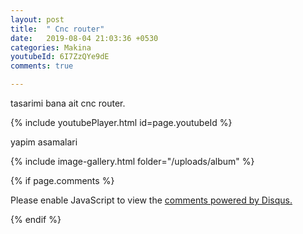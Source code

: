 ```yaml
---
layout: post
title:  " Cnc router"
date:   2019-08-04 21:03:36 +0530
categories: Makina
youtubeId: 6I7ZzQYe9dE
comments: true

---
```

tasarimi bana ait cnc router.

{% include youtubePlayer.html id=page.youtubeId %}


yapim asamalari

{% include image-gallery.html folder="/uploads/album" %}

<script src="https://embed.github.com/view/3d/iamselcuk/iamselcuk.github.io/master/stl/cnc.stl"></script>

{% if page.comments %}

<div id="disqus_thread"></div>
<script>

/**
*  RECOMMENDED CONFIGURATION VARIABLES: EDIT AND UNCOMMENT THE SECTION BELOW TO INSERT DYNAMIC VALUES FROM YOUR PLATFORM OR CMS.
*  LEARN WHY DEFINING THESE VARIABLES IS IMPORTANT: https://disqus.com/admin/universalcode/#configuration-variables*/
/*
var disqus_config = function () {
this.page.url = PAGE_URL;  // Replace PAGE_URL with your page's canonical URL variable
this.page.identifier = PAGE_IDENTIFIER; // Replace PAGE_IDENTIFIER with your page's unique identifier variable
};
*/
(function() { // DON'T EDIT BELOW THIS LINE
var d = document, s = d.createElement('script');
s.src = 'https://https-iamselcuk-github-io.disqus.com/embed.js';
s.setAttribute('data-timestamp', +new Date());
(d.head || d.body).appendChild(s);
})();
</script>
<noscript>Please enable JavaScript to view the <a href="https://disqus.com/?ref_noscript">comments powered by Disqus.</a></noscript>


{% endif %}

